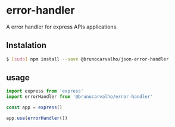 error-handler
=============

A error handler for express APIs applications.

## Instalation

```sh
$ [sudo] npm install --save @brunocarvalho/json-error-handler
```

## usage

```js
import express from 'express'
import errorHandler from '@brunocarvalho/error-handler'

const app = express()

app.use(errorHandler())
```
